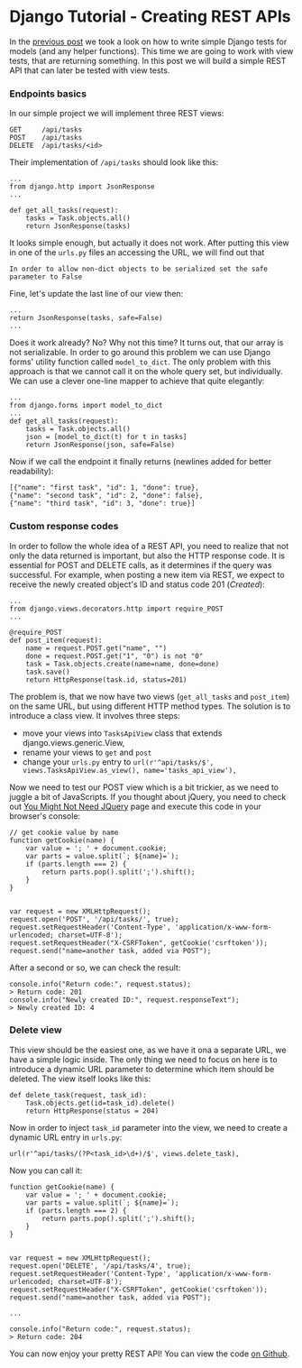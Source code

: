 # Django Tutorial - Creating REST APIs

In the [previous post](http://mycodesmells.com/post/django-tutorial-writing-model-tests/) we took a look on how to write simple Django tests for models (and any helper functions). This time we are going to work with view tests, that are returning something. In this post we will build a simple REST API that can later be tested with view tests.

### Endpoints basics

In our simple project we will implement three REST views:

	GET		/api/tasks
	POST	/api/tasks
	DELETE	/api/tasks/<id>

Their implementation of `/api/tasks` should look like this:

	...
	from django.http import JsonResponse
	...

	def get_all_tasks(request):
		tasks = Task.objects.all()
		return JsonResponse(tasks)

It looks simple enough, but actually it does not work. After putting this view in one of the `urls.py` files an accessing the URL, we will find out that

	In order to allow non-dict objects to be serialized set the safe parameter to False

Fine, let's update the last line of our view then:

	...
	return JsonResponse(tasks, safe=False)
	...

Does it work already? No? Why not this time? It turns out, that our array is not serializable. In order to go around this problem we can use Django forms' utility function called `model_to_dict`. The only problem with this approach is that we cannot call it on the whole query set, but individually. We can use a clever one-line mapper to achieve that quite elegantly:

	...
	from django.forms import model_to_dict
	...
	def get_all_tasks(request):
		tasks = Task.objects.all()
		json = [model_to_dict(t) for t in tasks]
		return JsonResponse(json, safe=False)

Now if we call the endpoint it finally returns (newlines added for better readability):

	[{"name": "first task", "id": 1, "done": true}, 
	{"name": "second task", "id": 2, "done": false}, 
	{"name": "third task", "id": 3, "done": true}]	

### Custom response codes

In order to follow the whole idea of a REST API, you need to realize that not only the data returned is important, but also the HTTP response code. It is essential for POST and DELETE calls, as it determines if the query was successful. For example, when posting a new item via REST, we expect to receive the newly created object's ID and status code 201 (_Created_):

	...
	from django.views.decorators.http import require_POST
	...

	@require_POST
	def post_item(request):
		name = request.POST.get("name", "")
		done = request.POST.get("1", "0") is not "0"
		task = Task.objects.create(name=name, done=done)
		task.save()
		return HttpResponse(task.id, status=201)

The problem is, that we now have two views (`get_all_tasks` and `post_item`) on the same URL, but using different HTTP method types. The solution is to introduce a class view. It involves three steps:

- move your views into `TasksApiView` class that extends django.views.generic.View,
- rename your views to `get` and `post`
- change your `urls.py` entry to `url(r'^api/tasks/$', views.TasksApiView.as_view(), name='tasks_api_view'),`

Now we need to test our POST view which is a bit trickier, as we need to juggle a bit of JavaScripts. If you thought about jQuery, you need to check out [You Might Not Need JQuery](http://youmightnotneedjquery.com/) page and execute this code in your browser's console:

	// get cookie value by name
	function getCookie(name) {
	    var value = '; ' + document.cookie;
	    var parts = value.split(`; ${name}=`);
	    if (parts.length === 2) {
	        return parts.pop().split(';').shift();
	    }
	}


	var request = new XMLHttpRequest();
	request.open('POST', '/api/tasks/', true);
	request.setRequestHeader('Content-Type', 'application/x-www-form-urlencoded; charset=UTF-8');
	request.setRequestHeader("X-CSRFToken", getCookie('csrftoken'));
	request.send("name=another task, added via POST");

After a second or so, we can check the result:

	console.info("Return code:", request.status);
	> Return code: 201
	console.info("Newly created ID:", request.responseText");
	> Newly created ID: 4

### Delete view

This view should be the easiest one, as we have it ona a separate URL, we have a simple logic inside. The only thing we need to focus on here is to introduce a dynamic URL parameter to determine which item should be deleted. The view itself looks like this:

	def delete_task(request, task_id):
		Task.objects.get(id=task_id).delete()
		return HttpResponse(status = 204)

Now in order to inject `task_id` parameter into the view, we need to create a dynamic URL entry in `urls.py`:

	url(r'^api/tasks/(?P<task_id>\d+)/$', views.delete_task),

Now you can call it:

	function getCookie(name) {
	    var value = '; ' + document.cookie;
	    var parts = value.split(`; ${name}=`);
	    if (parts.length === 2) {
	        return parts.pop().split(';').shift();
	    }
	}


	var request = new XMLHttpRequest();
	request.open('DELETE', '/api/tasks/4', true);
	request.setRequestHeader('Content-Type', 'application/x-www-form-urlencoded; charset=UTF-8');
	request.setRequestHeader("X-CSRFToken", getCookie('csrftoken'));
	request.send("name=another task, added via POST");

	...

	console.info("Return code:", request.status);
	> Return code: 204

You can now enjoy your pretty REST API! You can view the code [on Github](https://github.com/mycodesmells/django-tutorial).
